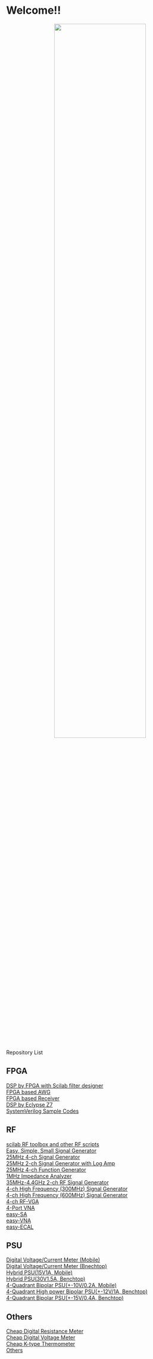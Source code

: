 # Welcome!!
<p align="center">
<img src="https://github.com/ghz-ws/ghz-ws/assets/52226620/bf208472-be28-477a-82d9-1350380e0d15" width="70%">
</p>
Repository List<br>

## FPGA
[DSP by FPGA with Scilab filter designer](https://github.com/ghz-ws/fpga_dsp)<br>
[FPGA based AWG](https://github.com/ghz-ws/fpga_awg)<br>
[FPGA based Receiver](https://github.com/ghz-ws/fpga_receiver)<br>
[DSP by Eclypse Z7](https://github.com/ghz-ws/eclypse_z7_adc_dac)<br>
[SystemVerilog Sample Codes](https://github.com/ghz-ws/fpga_sv)<br>

## RF
[scilab RF toolbox and other RF scripts](https://github.com/ghz-ws/scilab_rftools)<br>
[Easy, Simple, Small Signal Generator](https://github.com/ghz-ws/LPC1114-easySG)<br>
[25MHz 4-ch Signal Generator](https://github.com/ghz-ws/LPC1114-4chSG-AD9834)<br>
[25MHz 2-ch Signal Generator with Log Amp](https://github.com/ghz-ws/LPC1114-2chSG-AD9834-with-LOGamp)<br>
[25MHz 4-ch Function Generator](https://github.com/ghz-ws/LPC1114-4chFG-AD9102)<br>
[1MHz Impedance Analyzer](https://github.com/ghz-ws/LPC1768-IA)<br>
[35MHz-4.4GHz 2-ch RF Signal Generator](https://github.com/ghz-ws/LPC1114-RFSG)<br>
[4-ch High Frequency (300MHz) Signal Generator](https://github.com/ghz-ws/LPC1114-4chSG-AD9859)<br>
[4-ch High Frequency (600MHz) Signal Generator](https://github.com/ghz-ws/LPC1114-4chSG-AD9910)<br>
[4-ch RF-VGA](https://github.com/ghz-ws/LPC1768-RFVGA)<br>
[4-Port VNA](https://github.com/ghz-ws/LPC1768-VNA)<br>
[easy-SA](https://github.com/ghz-ws/LPC812-SA)<br>
[easy-VNA](https://github.com/ghz-ws/LPC812-VNA)<br>
[easy-ECAL](https://github.com/ghz-ws/easy-ECAL)<br>

## PSU
[Digital Voltage/Current Meter (Mobile)](https://github.com/ghz-ws/LPC1768-DVM)<br>
[Digital Voltage/Current Meter (Bnechtop)](https://github.com/ghz-ws/LPC1768-DVM-ver2)<br>
[Hybrid PSU(15V1A, Mobile)](https://github.com/ghz-ws/LPC1768-PSU)<br>
[Hybrid PSU(30V1.5A, Benchtop)](https://github.com/ghz-ws/LPC1114-Hybrid-PSU)<br>
[4-Quadrant Bipolar PSU(+-10V/0.2A, Mobile)](https://github.com/ghz-ws/LPC1768-Bipolar-PSU)<br>
[4-Quadrant High power Bipolar PSU(+-12V/1A, Benchtop)](https://github.com/ghz-ws/LPC1768-High-power-Bipolar-PSU)<br>
[4-Quadrant Bipolar PSU(+-15V/0.4A, Benchtop)](https://github.com/ghz-ws/LPC1114-Bipolar-PSU)<br>

## Others
[Cheap Digital Resistance Meter](https://github.com/ghz-ws/LPC812-R-Meter)<br>
[Cheap Digital Voltage Meter](https://github.com/ghz-ws/LPC812-DVM)<br>
[Cheap K-type Thermometer](https://github.com/ghz-ws/LPC812-K-thermometer)<br>
[Others](https://github.com/ghz-ws/Others)<br>
